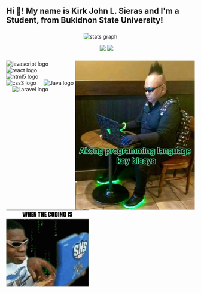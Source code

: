 <h2 align="left">Hi 👋! My name is Kirk John L. Sieras and I'm a Student, from Bukidnon State University!</h2>

###

<div align="center">
  <img src="https://github-readme-stats.vercel.app/api?username=NigsKerKer123&hide_title=false&hide_rank=false&show_icons=true&include_all_commits=true&count_private=true&disable_animations=false&theme=dracula&locale=en&hide_border=false" height="150" alt="stats graph"  />
  
  &emsp;&emsp;
  <img src="https://github-readme-stats.vercel.app/api/top-langs/?username=NigsKerKer123&layout=compact&hide=java,blade,css,html,scss&theme=merko"/>
  <img src="https://github-readme-stats.vercel.app/api/wakatime?username=NigsKerKer123&theme=merko&layout=compact&langs_count=6&custom_title=Time%20Well%20Spent"/>
  </p>
</div>

###

<img align="right" height="400" src="pic.jpg"  />

###

<div align="left">
  <img src="https://cdn.jsdelivr.net/gh/devicons/devicon/icons/javascript/javascript-original.svg" height="30" alt="javascript logo"  />
  <img width="12" />
  <img src="https://cdn.jsdelivr.net/gh/devicons/devicon/icons/react/react-original.svg" height="30" alt="react logo"  />
  <img width="12" />
  <img src="https://cdn.jsdelivr.net/gh/devicons/devicon/icons/html5/html5-original.svg" height="30" alt="html5 logo"  />
  <img width="12" />
  <img src="https://cdn.jsdelivr.net/gh/devicons/devicon/icons/css3/css3-original.svg" height="30" alt="css3 logo"  />
  <img width="12" />
  <img src="https://cdn2.iconfinder.com/data/icons/metro-ui-dock/512/Java.png" height="30" alt="Java logo"  />
  <img width="12" />
  <img src="https://avatars.githubusercontent.com/u/958072?v=4" height="30" alt="Laravel logo"  />
  <img width="12" />
</div>

###

<br clear="both">

<img src="meme.gif" alt="meme" />

###

